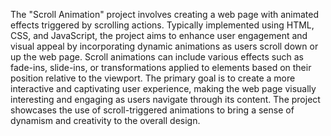 The "Scroll Animation" project involves creating a web page with animated effects triggered by scrolling actions. Typically implemented using HTML, CSS, and JavaScript, the project aims to enhance user engagement and visual appeal by incorporating dynamic animations as users scroll down or up the web page. Scroll animations can include various effects such as fade-ins, slide-ins, or transformations applied to elements based on their position relative to the viewport. The primary goal is to create a more interactive and captivating user experience, making the web page visually interesting and engaging as users navigate through its content. The project showcases the use of scroll-triggered animations to bring a sense of dynamism and creativity to the overall design.
